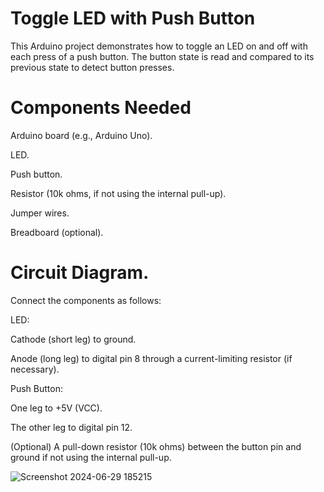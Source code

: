 # Toggle LED with Push Button

This Arduino project demonstrates how to toggle an LED on and off with each press of a push button. The button state is read and compared to its previous state to detect button presses.

# Components Needed

Arduino board (e.g., Arduino Uno).

LED.

Push button.

Resistor (10k ohms, if not using the internal pull-up).

Jumper wires.

Breadboard (optional).

# Circuit Diagram.

Connect the components as follows:

LED:

Cathode (short leg) to ground.

Anode (long leg) to digital pin 8 through a current-limiting resistor (if necessary).

Push Button:

One leg to +5V (VCC).

The other leg to digital pin 12.

(Optional) A pull-down resistor (10k ohms) between the button pin and ground if not using the internal pull-up.

![Screenshot 2024-06-29 185215](https://github.com/piyush-mohanty82/1_arduino_projects/assets/174017382/59af656f-4b95-471e-9b27-db7cd7ac9157)
